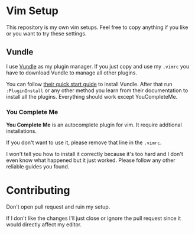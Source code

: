 # Vim Setup
This repository is my own vim setups. Feel free to copy anything if you like or you want to try these settings.

## Vundle
I use [Vundle](https://github.com/VundleVim/Vundle.vim) as my plugin manager. If you just copy and use my `.vimrc` you have to download Vundle to manage all other plugins.

You can follow [their quick start guide](https://github.com/VundleVim/Vundle.vim) to install Vundle. After that run `:PluginInstall` or any other method you learn from their documentation to install all the plugins. Everything should work except YouCompleteMe.

### You Complete Me
**You Complete Me** is an autocomplete plugin for vim. It require addtional installations.

If you don't want to use it, please remove that line in the `.vimrc`.

I won't tell you how to install it correctly because it's too hard and I don't even know what happened but it just worked. Please follow any other reliable guides you found.

# Contributing
Don't open pull request and ruin my setup.

If I don't like the changes I'll just close or ignore the pull request since it would directly affect my editor.
